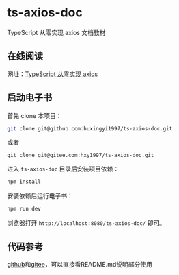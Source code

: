# ts-axios-doc

TypeScript 从零实现 axios 文档教材

## 在线阅读

网址：[TypeScript 从零实现 axios](https://hxy1997.xyz/ts-axios-doc/)

## 启动电子书

首先 clone 本项目：

```bash
git clone git@github.com:huxingyi1997/ts-axios-doc.git
```

或者

```
git clone git@gitee.com:hxy1997/ts-axios-doc.git
```

进入 `ts-axios-doc` 目录后安装项目依赖：

```bash
npm install
```

安装依赖后运行电子书：

```bash
npm run dev
```

浏览器打开 `http://localhost:8080/ts-axios-doc/` 即可。

## 代码参考

[github](https://github.com/huxingyi1997/ts-axios)和[gitee](https://gitee.com/hxy1997/ts-axios)，可以直接看README.md说明部分使用

